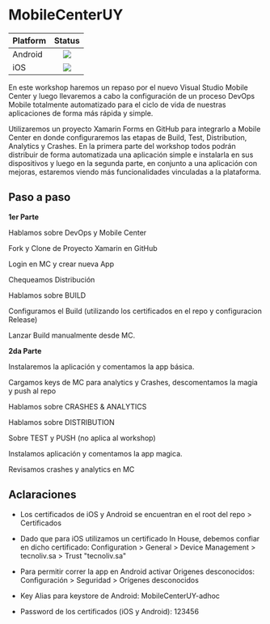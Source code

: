 # MobileCenterUY


|Platform|Status|
| ------------------- | :-----------: |
|Android|![](https://build.mobile.azure.com/v0.1/apps/dcf38054-7dd9-43a5-a2fd-5a53360e1f12/branches/feature%2FiOSUpload/badge)|
|iOS|![](https://build.mobile.azure.com/v0.1/apps/3ef7e7d3-f86c-4bd9-bd5a-dec16e2ce425/branches/feature%2FiOSUpload/badge)|

En este workshop haremos un repaso por el nuevo Visual Studio Mobile Center y luego llevaremos a cabo la configuración de un proceso DevOps Mobile totalmente automatizado para el ciclo de vida de nuestras aplicaciones de forma más rápida y simple. 

Utilizaremos un proyecto Xamarin Forms en GitHub para integrarlo a Mobile Center en donde configuraremos las etapas de Build, Test, Distribution, Analytics y Crashes. 
En la primera parte del workshop todos podrán distribuir de forma automatizada una aplicación simple e instalarla en sus dispositivos y luego en la segunda parte, en conjunto a una aplicación con mejoras, estaremos viendo más funcionalidades vinculadas a la plataforma. 

## Paso a paso

**1er Parte**

Hablamos sobre DevOps y Mobile Center

Fork y Clone de Proyecto Xamarin en GitHub

Login en MC y crear nueva App

Chequeamos Distribución

Hablamos sobre BUILD

Configuramos el Build (utilizando los certificados en el repo y configuracion Release)

Lanzar Build manualmente desde MC.
 
**2da Parte**

Instalaremos la aplicación y comentamos la app básica.

Cargamos keys de MC para analytics y Crashes, descomentamos la magia y push al repo

Hablamos sobre CRASHES & ANALYTICS

Hablamos sobre DISTRIBUTION

Sobre TEST y PUSH (no aplica al workshop)

Instalamos aplicación y comentamos la app magica.

Revisamos crashes y analytics en MC


## Aclaraciones

-  Los certificados de iOS y Android se encuentran en el root del repo > Certificados

-  Dado que para iOS utilizamos un certificado In House, debemos confiar en dicho certificado: Configuration > General > Device Management > tecnoliv.sa > Trust "tecnoliv.sa"

-  Para permitir correr la app en Android activar Origenes desconocidos: Configuración > Seguridad > Orígenes desconocidos

-  Key Alias para keystore de Android: MobileCenterUY-adhoc

-  Password de los certificados (iOS y Android): 123456

